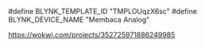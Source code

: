 #define BLYNK_TEMPLATE_ID "TMPLOUqzX6sc"
#define BLYNK_DEVICE_NAME "Membaca Analog"

https://wokwi.com/projects/352725971886249985
